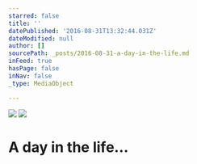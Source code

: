 ```yaml
---
starred: false
title: ''
datePublished: '2016-08-31T13:32:44.031Z'
dateModified: null
author: []
sourcePath: _posts/2016-08-31-a-day-in-the-life.md
inFeed: true
hasPage: false
inNav: false
_type: MediaObject

---
```

![](https://the-grid-user-content.s3-us-west-2.amazonaws.com/c2f5e292-2377-457b-b811-b352ef4bab01.jpg)
![](https://the-grid-user-content.s3-us-west-2.amazonaws.com/cd857e6f-2f78-4186-bfc5-3daca4cdbce6.jpg)

# A day in the life...